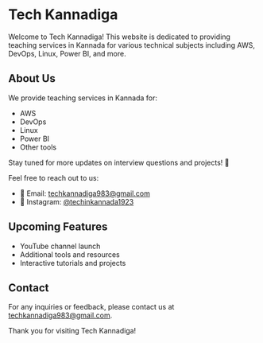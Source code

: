 # Tech Kannadiga

Welcome to Tech Kannadiga! This website is dedicated to providing teaching services in Kannada for various technical subjects including AWS, DevOps, Linux, Power BI, and more.

## About Us

We provide teaching services in Kannada for:
- AWS
- DevOps
- Linux
- Power BI
- Other tools

Stay tuned for more updates on interview questions and projects! 🚀

Feel free to reach out to us:
- 📧 Email: techkannadiga983@gmail.com
- 📸 Instagram: [@techinkannada1923](https://instagram.com/techinkannada1923)

## Upcoming Features

- YouTube channel launch
- Additional tools and resources
- Interactive tutorials and projects

## Contact

For any inquiries or feedback, please contact us at techkannadiga983@gmail.com.

Thank you for visiting Tech Kannadiga!
